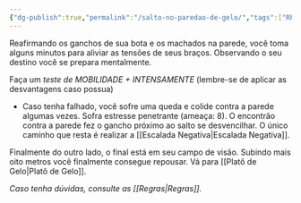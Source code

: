 ```yaml
---
{"dg-publish":true,"permalink":"/salto-no-paredao-de-gelo/","tags":["RPG/livro-jogo/Draegeni/story-points"],"created":"2024-12-19T14:05:39.389-05:00","updated":"2024-12-26T19:55:49.430-05:00"}
---
```



Reafirmando os ganchos de sua bota e os machados na parede, você toma alguns minutos para aliviar as tensões de seus braços. Observando o seu destino você se prepara mentalmente.

Faça um *teste de MOBILIDADE + INTENSAMENTE* (lembre-se de aplicar as desvantagens caso possua)

- Caso tenha falhado, você sofre uma queda e colide contra a parede algumas vezes. Sofra estresse penetrante (ameaça: 8). O encontrão contra a parede fez o gancho próximo ao salto se desvencilhar. O único caminho que resta é realizar a [[Escalada Negativa\|Escalada Negativa]].

Finalmente do outro lado, o final está em seu campo de visão. Subindo mais oito metros você finalmente consegue repousar. Vá para [[Platô de Gelo\|Platô de Gelo]].

*Caso tenha dúvidas, consulte as [[Regras\|Regras]].*
